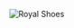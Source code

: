![Royal Shoes](https://github.com/ReFNN/Royal-ShoesV3-finalversion/assets/99556005/e2593ff9-021c-4f1f-9bec-6a5b7053e558)
